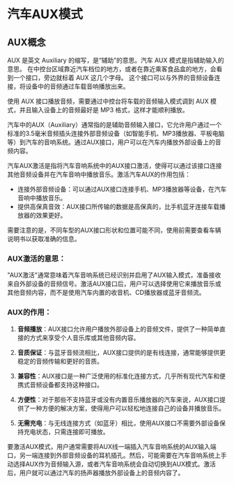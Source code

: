# 汽车AUX模式

## AUX概念

AUX 是英文 Auxiliary 的缩写，是“辅助”的意思。汽车 AUX 模式是指辅助输入的意思。
在中控台区域靠近汽车档位的地方，或者在靠近乘客食品盒的地方，会看到一个接口，旁边就标着 AUX 这几个字母。
这个接口可以与外界的音频设备连接，将设备中的音频通过车载音响播放出来。

使用 AUX 接口播放音频，需要通过中控台将车载的音频输入模式调到 AUX 模式，并且输入设备上的音频最好是 MP3 格式，这样才能顺利播放。

汽车中的AUX（Auxiliary）通常指的是辅助音频输入接口，它允许用户通过一个标准的3.5毫米音频插头连接外部音频设备（如智能手机、MP3播放器、平板电脑等）到汽车的音响系统。通过AUX接口，用户可以在汽车内播放外部设备上的音频内容。

汽车AUX激活是指将汽车音响系统中的AUX接口激活，使得可以通过该接口连接其他音频设备并在汽车音响中播放音乐。激活汽车AUX的作用包括：
- 连接外部音频设备：可以通过AUX接口连接手机、MP3播放器等设备，在汽车音响中播放音乐。
- 提供高保真音效：AUX接口所传输的数据是高保真的，比手机蓝牙连接车载播放器的效果更好。

需要注意的是，不同车型的AUX接口形状和位置可能不同，使用前需要查看车辆说明书以获取准确的信息。

### AUX激活的意思：

"AUX激活"通常意味着汽车音响系统已经识别并启用了AUX输入模式，准备接收来自外部设备的音频信号。激活AUX接口后，用户可以选择使用它来播放音乐或其他音频内容，而不是使用汽车内置的收音机、CD播放器或蓝牙音频流。

### AUX的作用：

1. **音频播放**：AUX接口允许用户播放外部设备上的音频文件，提供了一种简单直接的方式来享受个人音乐库或其他音频内容。

2. **音质保证**：与蓝牙音频流相比，AUX接口提供的是有线连接，通常能够提供更稳定的音频传输和更好的音质。

3. **兼容性**：AUX接口是一种广泛使用的标准化连接方式，几乎所有现代汽车和便携式音频设备都支持这种接口。

4. **方便性**：对于那些不支持蓝牙或没有内置音乐播放器的汽车来说，AUX接口提供了一种方便的解决方案，使得用户可以轻松地连接自己的设备并播放音乐。

5. **无需充电**：与无线连接方式（如蓝牙）相比，使用AUX接口不需要外部设备保持充电状态，只需连接即可播放。

要激活AUX模式，用户通常需要将AUX线一端插入汽车音响系统的AUX输入端口，另一端连接到外部音频设备的耳机插孔。然后，可能需要在汽车音响系统上手动选择AUX作为音频输入源，或者汽车音响系统会自动切换到AUX模式。激活后，用户就可以通过汽车的扬声器播放外部设备上的音频内容了。